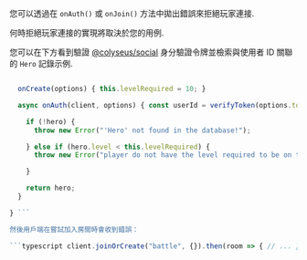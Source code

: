 您可以透過在 `onAuth()` 或 `onJoin()` 方法中拋出錯誤來拒絕玩家連接.

何時拒絕玩家連接的實現將取決於您的用例.

您可以在下方看到驗證 [@colyseus/social](/tools/colyseus-social/#server-side-api) 身分驗證令牌並檢索與使用者 ID 關聯的 `Hero` 記錄示例.

```typescript export class BattleRoom extends Room {

  onCreate(options) { this.levelRequired = 10; }

  async onAuth(client, options) { const userId = verifyToken(options.token).\_id; const hero = await Hero.findOne({ userId });

    if (!hero) {
      throw new Error("'Hero' not found in the database!");

    } else if (hero.level < this.levelRequired) {
      throw new Error("player do not have the level required to be on this room.");

    }

    return hero;
  }

} ```

然後用戶端在嘗試加入房間時會收到錯誤：

```typescript client.joinOrCreate("battle", {}).then(room => { // ... }).catch(e => { console.log(e) // "'Hero' not found in the database!" }) ```
